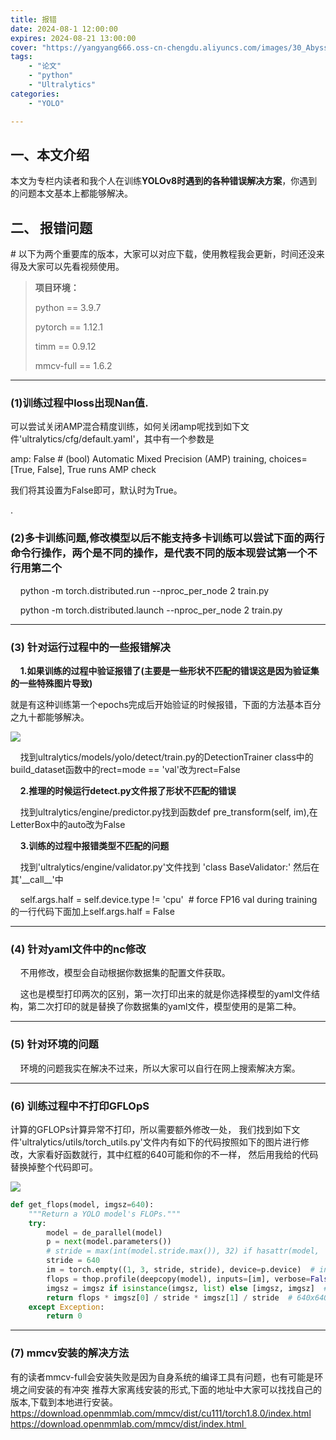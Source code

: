 ```yaml
---
title: 报错
date: 2024-08-1 12:00:00
expires: 2024-08-21 13:00:00
cover: "https://yangyang666.oss-cn-chengdu.aliyuncs.com/images/30_Abyss_4k_e2e25.jpg"
tags: 
    - "论文"
    - "python"
    - "Ultralytics"
categories:
    - "YOLO"

---
```




一、本文介绍
------

本文为专栏内读者和我个人在训练**YOLOv8时遇到的各种错误解决方案**，你遇到的问题本文基本上都能够解决。

二、 报错问题 
--------

\# 以下为两个重要库的版本，大家可以对应下载，使用教程我会更新，时间还没来得及大家可以先看视频使用。

> **项目环境：**
> 
> python == 3.9.7
> 
> pytorch == 1.12.1
> 
> timm == 0.9.12
> 
> mmcv-full == 1.6.2

* * *

### (1)训练过程中loss出现Nan值.

可以尝试关闭AMP混合精度训练，如何关闭amp呢找到如下文件'ultralytics/cfg/default.yaml'，其中有一个参数是

amp: False  # (bool) Automatic Mixed Precision (AMP) training, choices=\[True, False\], True runs AMP check

我们将其设置为False即可，默认时为True。

.

### (2)多卡训练问题,修改模型以后不能支持多卡训练可以尝试下面的两行命令行操作，两个是不同的操作，是代表不同的版本现尝试第一个不行用第二个

    python -m torch.distributed.run --nproc\_per\_node 2 train.py

    python -m torch.distributed.launch --nproc\_per\_node 2 train.py

* * *

### (3) 针对运行过程中的一些报错解决

    **1.如果训练的过程中验证报错了(主要是一些形状不匹配的错误这是因为验证集的一些特殊图片导致)**

就是有这种训练第一个epochs完成后开始验证的时候报错，下面的方法基本百分之九十都能够解决。

![](https://yangyang666.oss-cn-chengdu.aliyuncs.com/typoraImages/e61c95278a244aebbe4ac67f07f90466.png)

    找到ultralytics/models/yolo/detect/train.py的DetectionTrainer class中的build\_dataset函数中的rect=mode == 'val'改为rect=False

    **2.推理的时候运行detect.py文件报了形状不匹配的错误**

    找到ultralytics/engine/predictor.py找到函数def pre\_transform(self, im),在LetterBox中的auto改为False

    **3.训练的过程中报错类型不匹配的问题**

    找到'ultralytics/engine/validator.py'文件找到 'class BaseValidator:' 然后在其'\_\_call\_\_'中

    self.args.half = self.device.type != 'cpu'  # force FP16 val during training的一行代码下面加上self.args.half = False

* * *

### (4) 针对yaml文件中的nc修改

    不用修改，模型会自动根据你数据集的配置文件获取。

    这也是模型打印两次的区别，第一次打印出来的就是你选择模型的yaml文件结构，第二次打印的就是替换了你数据集的yaml文件，模型使用的是第二种。

* * *

### (5) 针对环境的问题

    环境的问题我实在解决不过来，所以大家可以自行在网上搜索解决方案。  

* * *

### (6) 训练过程中不打印GFLOpS

计算的GFLOPs计算异常不打印，所以需要额外修改一处， 我们找到如下文件'ultralytics/utils/torch\_utils.py'文件内有如下的代码按照如下的图片进行修改，大家看好函数就行，其中红框的640可能和你的不一样， 然后用我给的代码替换掉整个代码即可。

![](https://yangyang666.oss-cn-chengdu.aliyuncs.com/typoraImages/24068f6039b94ceeb91e98642c00e594.png)

```python
def get_flops(model, imgsz=640):
    """Return a YOLO model's FLOPs."""
    try:
        model = de_parallel(model)
        p = next(model.parameters())
        # stride = max(int(model.stride.max()), 32) if hasattr(model, 'stride') else 32  # max stride
        stride = 640
        im = torch.empty((1, 3, stride, stride), device=p.device)  # input image in BCHW format
        flops = thop.profile(deepcopy(model), inputs=[im], verbose=False)[0] / 1E9 * 2 if thop else 0  # stride GFLOPs
        imgsz = imgsz if isinstance(imgsz, list) else [imgsz, imgsz]  # expand if int/float
        return flops * imgsz[0] / stride * imgsz[1] / stride  # 640x640 GFLOPs
    except Exception:
        return 0
```

* * *

### (7) mmcv安装的解决方法

有的读者mmcv-full会安装失败是因为自身系统的编译工具有问题，也有可能是环境之间安装的有冲突 推荐大家离线安装的形式,下面的地址中大家可以找找自己的版本,下载到本地进行安装。 https://download.openmmlab.com/mmcv/dist/cu111/torch1.8.0/index.html https://download.openmmlab.com/mmcv/dist/index.html 

